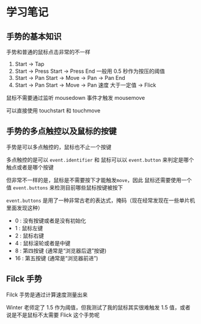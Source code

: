 # 学习笔记

## 手势的基本知识

手势和普通的鼠标点击非常的不一样

1. Start -> Tap
2. Start -> Press Start -> Press End 一般用 0.5 秒作为按压的阈值
3. Start -> Pan Start -> Move -> Pan -> Pan End
4. Start -> Pan Start -> Move -> Pan 速度 大于一定值 -> Flick

鼠标不需要通过监听 mousedown 事件才触发 mousemove

可以直接使用 touchstart 和 touchmove

## 手势的多点触控以及鼠标的按键

手势是可以多点触控的，鼠标也不止一个按键

多点触控的是可以 `event.identifier` 和 鼠标可以以 `event.button` 来判定是哪个触点或者是哪个按键

但非常不一样的是，鼠标是不需要按下才能触发`move`，因此 鼠标还需要使用一个值 `event.buttons` 来检测目前哪些鼠标按键被按下

`event.buttons` 是用了一种非常古老的表达式，掩码（现在经常发现在一些单片机里面发现这种）

- 0  : 没有按键或者是没有初始化
- 1  : 鼠标左键
- 2  : 鼠标右键
- 4  : 鼠标滚轮或者是中键
- 8  : 第四按键 (通常是“浏览器后退”按键)
- 16 : 第五按键 (通常是“浏览器前进”)

## Filck 手势

Filck 手势是通过计算速度测量出来

Winter 老师定了 1.5 作为阈值，但我测试了我的鼠标其实很难触发 1.5 值，或者说是不是鼠标不太需要 Flick 这个手势呢
